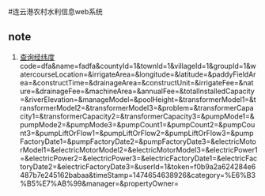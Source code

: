 #连云港农村水利信息web系统

## note

1. [查询经纬度](http://www.gpsspg.com/maps.htm) 
    code=dfa&name=fadfa&countyId=1&townId=1&villageId=1&groupId=1&watercourseLocation=&irrigateArea=&longitude=&latitude=&paddyFieldArea=&constructTime=&drainageArea=&constructUnit=&irrigateFee=&nature=&drainageFee=&machineArea=&annualFee=&totalInstalledCapacity=&riverElevation=&manageModel=&poolHeight=&transformerModel1=&transformerModel2=&transformerModel3=&problem=&transformerCapacity1=&transformerCapacity2=&transformerCapacity3=&pumpMode1=&pumpMode2=&pumpMode3=&pumpCount1=&pumpCount2=&pumpCount3=&pumpLiftOrFlow1=&pumpLiftOrFlow2=&pumpLiftOrFlow3=&pumpFactoryDate1=&pumpFactoryDate2=&pumpFactoryDate3=&electricMotorModel1=&electricMotorModel2=&electricMotorModel3=&electricPower1=&electricPower2=&electricPower3=&electricFactoryDate1=&electricFactoryDate2=&electricFactoryDate3=&userId=1&token=f0b9a2a624284e6487b7e245162babaa&timeStamp=1474654638926&category=%E6%B3%B5%E7%AB%99&manager=&propertyOwner=
